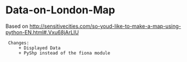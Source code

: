 # Data-on-London-Map

Based on http://sensitivecities.com/so-youd-like-to-make-a-map-using-python-EN.html#.Vxu68jArLIU

     Changes: 
         + Displayed Data
         + PyShp instead of the fiona module
